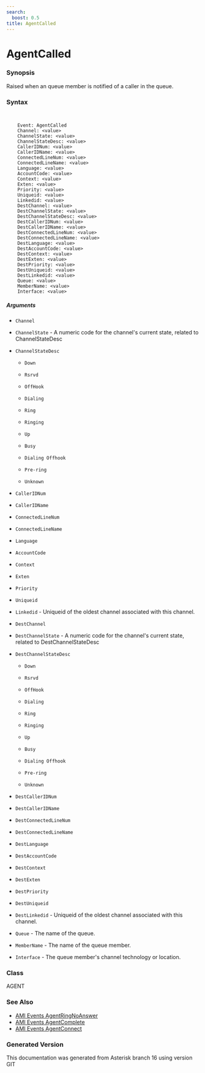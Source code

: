 ```yaml
---
search:
  boost: 0.5
title: AgentCalled
---
```


# AgentCalled

### Synopsis

Raised when an queue member is notified of a caller in the queue.

### Syntax


```


    Event: AgentCalled
    Channel: <value>
    ChannelState: <value>
    ChannelStateDesc: <value>
    CallerIDNum: <value>
    CallerIDName: <value>
    ConnectedLineNum: <value>
    ConnectedLineName: <value>
    Language: <value>
    AccountCode: <value>
    Context: <value>
    Exten: <value>
    Priority: <value>
    Uniqueid: <value>
    Linkedid: <value>
    DestChannel: <value>
    DestChannelState: <value>
    DestChannelStateDesc: <value>
    DestCallerIDNum: <value>
    DestCallerIDName: <value>
    DestConnectedLineNum: <value>
    DestConnectedLineName: <value>
    DestLanguage: <value>
    DestAccountCode: <value>
    DestContext: <value>
    DestExten: <value>
    DestPriority: <value>
    DestUniqueid: <value>
    DestLinkedid: <value>
    Queue: <value>
    MemberName: <value>
    Interface: <value>

```
##### Arguments


* `Channel`

* `ChannelState` - A numeric code for the channel's current state, related to ChannelStateDesc<br>

* `ChannelStateDesc`

    * `Down`

    * `Rsrvd`

    * `OffHook`

    * `Dialing`

    * `Ring`

    * `Ringing`

    * `Up`

    * `Busy`

    * `Dialing Offhook`

    * `Pre-ring`

    * `Unknown`

* `CallerIDNum`

* `CallerIDName`

* `ConnectedLineNum`

* `ConnectedLineName`

* `Language`

* `AccountCode`

* `Context`

* `Exten`

* `Priority`

* `Uniqueid`

* `Linkedid` - Uniqueid of the oldest channel associated with this channel.<br>

* `DestChannel`

* `DestChannelState` - A numeric code for the channel's current state, related to DestChannelStateDesc<br>

* `DestChannelStateDesc`

    * `Down`

    * `Rsrvd`

    * `OffHook`

    * `Dialing`

    * `Ring`

    * `Ringing`

    * `Up`

    * `Busy`

    * `Dialing Offhook`

    * `Pre-ring`

    * `Unknown`

* `DestCallerIDNum`

* `DestCallerIDName`

* `DestConnectedLineNum`

* `DestConnectedLineName`

* `DestLanguage`

* `DestAccountCode`

* `DestContext`

* `DestExten`

* `DestPriority`

* `DestUniqueid`

* `DestLinkedid` - Uniqueid of the oldest channel associated with this channel.<br>

* `Queue` - The name of the queue.<br>

* `MemberName` - The name of the queue member.<br>

* `Interface` - The queue member's channel technology or location.<br>

### Class

AGENT
### See Also

* [AMI Events AgentRingNoAnswer](/Asterisk_16_Documentation/API_Documentation/AMI_Events/AgentRingNoAnswer)
* [AMI Events AgentComplete](/Asterisk_16_Documentation/API_Documentation/AMI_Events/AgentComplete)
* [AMI Events AgentConnect](/Asterisk_16_Documentation/API_Documentation/AMI_Events/AgentConnect)


### Generated Version

This documentation was generated from Asterisk branch 16 using version GIT 